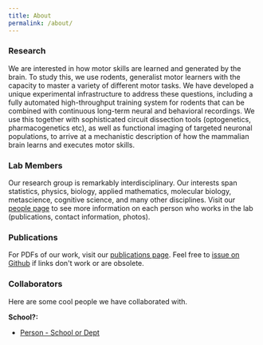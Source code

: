 ```yaml
---
title: About
permalink: /about/
---
```


### Research
We are interested in how motor skills are learned and generated by the brain. To study this, we use rodents, generalist motor learners with the capacity to master a variety of different motor tasks. We have developed a unique experimental infrastructure to address these questions, including a fully automated high-throughput training system for rodents that can be combined with continuous long-term neural and behavioral recordings. We use this together with sophisticated circuit dissection tools (optogenetics, pharmacogenetics etc), as well as functional imaging of targeted neuronal populations, to arrive at a mechanistic description of how the mammalian brain learns and executes motor skills.


### Lab Members

Our research group is remarkably interdisciplinary. Our interests span statistics, physics, biology, applied mathematics, molecular biology, metascience, cognitive science, and many other disciplines. Visit our [people page](http://olveczkylab.com/people/) to see more information on each person who works in the lab (publications, contact information, photos).


### Publications

For PDFs of our work, visit our [publications page](http://kordinglab.com/publication/). Feel free to [issue on Github](https://github.com/KordingLab/KordingLab.github.io/issues) if links don't work or are obsolete.


### Collaborators

Here are some cool people we have collaborated with.

**School?:**
- [Person - School or Dept](http://www.google.com/)
